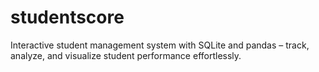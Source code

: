# studentscore
Interactive student management system with SQLite and pandas – track, analyze, and visualize student performance effortlessly.
